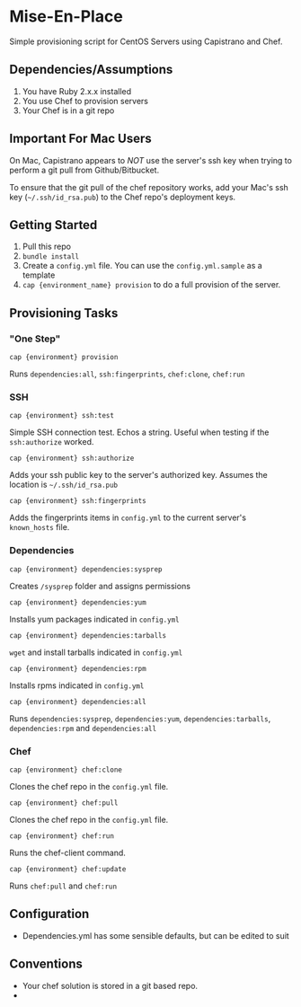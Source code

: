 # Mise-En-Place

Simple provisioning script for CentOS Servers using Capistrano and Chef.

## Dependencies/Assumptions

1. You have Ruby 2.x.x installed
2. You use Chef to provision servers
3. Your Chef is in a git repo

## Important For Mac Users

On Mac, Capistrano appears to *NOT* use the server's ssh key when trying to perform a git pull from Github/Bitbucket.

To ensure that the git pull of the chef repository works, add your Mac's ssh key (`~/.ssh/id_rsa.pub`) to the Chef repo's deployment keys.


## Getting Started

1. Pull this repo
2. `bundle install`
3. Create a `config.yml` file. You can use the `config.yml.sample` as a template
4. `cap {environment_name} provision` to do a full provision of the server.

## Provisioning Tasks


### "One Step"

`cap {environment} provision`

Runs `dependencies:all`, `ssh:fingerprints`, `chef:clone`, `chef:run`


### SSH

`cap {environment} ssh:test`

Simple SSH connection test. Echos a string. Useful when testing if the `ssh:authorize` worked.

`cap {environment} ssh:authorize`

Adds your ssh public key to the server's authorized key. Assumes the location is `~/.ssh/id_rsa.pub`

`cap {environment} ssh:fingerprints`

Adds the fingerprints items in `config.yml` to the current server's `known_hosts` file.

### Dependencies

`cap {environment} dependencies:sysprep`

Creates `/sysprep` folder and assigns permissions

`cap {environment} dependencies:yum`

Installs yum packages indicated in `config.yml`

`cap {environment} dependencies:tarballs`

`wget` and install tarballs indicated in `config.yml`


`cap {environment} dependencies:rpm`

Installs rpms indicated in `config.yml`

`cap {environment} dependencies:all`

Runs `dependencies:sysprep`, `dependencies:yum`, `dependencies:tarballs`, `dependencies:rpm` and `dependencies:all`

### Chef

`cap {environment} chef:clone`

Clones the chef repo in the `config.yml` file.

`cap {environment} chef:pull`

Clones the chef repo in the `config.yml` file.

`cap {environment} chef:run`

Runs the chef-client command.

`cap {environment} chef:update`

Runs `chef:pull` and `chef:run`





## Configuration

* Dependencies.yml has some sensible defaults, but can be edited to suit



## Conventions

* Your chef solution is stored in a git based repo.
* 